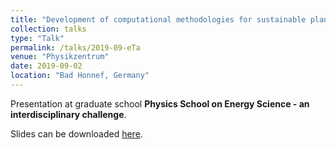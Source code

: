 ```yaml
---
title: "Development of computational methodologies for sustainable planning of infrastructure for charging stations"
collection: talks
type: "Talk"
permalink: /talks/2019-09-eTa
venue: "Physikzentrum"
date: 2019-09-02
location: "Bad Honnef, Germany"
---
```


Presentation at graduate school **Physics School on Energy Science - an interdisciplinary challenge**.

Slides can be downloaded [here](http://pranjaldhole.github.io/files/20190902_bad_honnef.pdf).

<object data="/files/20190902_bad_honnef.pdf" width="1000" height="700" type='application/pdf'>
